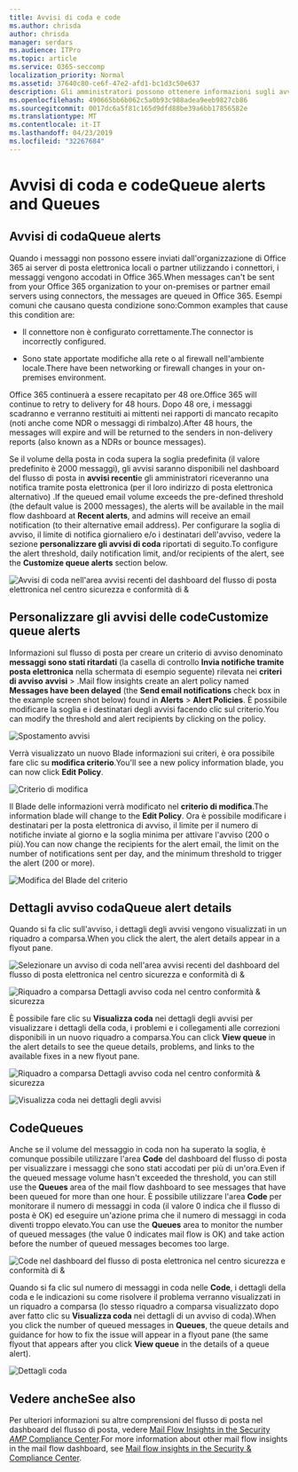 ```yaml
---
title: Avvisi di coda e code
ms.author: chrisda
author: chrisda
manager: serdars
ms.audience: ITPro
ms.topic: article
ms.service: O365-seccomp
localization_priority: Normal
ms.assetid: 37640c80-ce6f-47e2-afd1-bc1d3c50e637
description: Gli amministratori possono ottenere informazioni sugli avvisi e le code in coda nel dashboard del flusso di posta nel centro sicurezza & Compliance.
ms.openlocfilehash: 490665bb6b062c5a0b93c988adea9eeb9827cb86
ms.sourcegitcommit: 0017dc6a5f81c165d9dfd88be39a6bb17856582e
ms.translationtype: MT
ms.contentlocale: it-IT
ms.lasthandoff: 04/23/2019
ms.locfileid: "32267684"
---
```

# <a name="queue-alerts-and-queues"></a><span data-ttu-id="e2448-103">Avvisi di coda e code</span><span class="sxs-lookup"><span data-stu-id="e2448-103">Queue alerts and Queues</span></span>

## <a name="queue-alerts"></a><span data-ttu-id="e2448-104">Avvisi di coda</span><span class="sxs-lookup"><span data-stu-id="e2448-104">Queue alerts</span></span>

<span data-ttu-id="e2448-105">Quando i messaggi non possono essere inviati dall'organizzazione di Office 365 ai server di posta elettronica locali o partner utilizzando i connettori, i messaggi vengono accodati in Office 365.</span><span class="sxs-lookup"><span data-stu-id="e2448-105">When messages can't be sent from your Office 365 organization to your on-premises or partner email servers using connectors, the messages are queued in Office 365.</span></span> <span data-ttu-id="e2448-106">Esempi comuni che causano questa condizione sono:</span><span class="sxs-lookup"><span data-stu-id="e2448-106">Common examples that cause this condition are:</span></span>

- <span data-ttu-id="e2448-107">Il connettore non è configurato correttamente.</span><span class="sxs-lookup"><span data-stu-id="e2448-107">The connector is incorrectly configured.</span></span>

- <span data-ttu-id="e2448-108">Sono state apportate modifiche alla rete o al firewall nell'ambiente locale.</span><span class="sxs-lookup"><span data-stu-id="e2448-108">There have been networking or firewall changes in your on-premises environment.</span></span>

<span data-ttu-id="e2448-109">Office 365 continuerà a essere recapitato per 48 ore.</span><span class="sxs-lookup"><span data-stu-id="e2448-109">Office 365 will continue to retry to delivery for 48 hours.</span></span> <span data-ttu-id="e2448-110">Dopo 48 ore, i messaggi scadranno e verranno restituiti ai mittenti nei rapporti di mancato recapito (noti anche come NDR o messaggi di rimbalzo).</span><span class="sxs-lookup"><span data-stu-id="e2448-110">After 48 hours, the messages will expire and will be returned to the senders in non-delivery reports (also known as a NDRs or bounce messages).</span></span>

<span data-ttu-id="e2448-111">Se il volume della posta in coda supera la soglia predefinita (il valore predefinito è 2000 messaggi), gli avvisi saranno disponibili nel dashboard del flusso di posta in **avvisi recenti**e gli amministratori riceveranno una notifica tramite posta elettronica (per il loro indirizzo di posta elettronica alternativo) .</span><span class="sxs-lookup"><span data-stu-id="e2448-111">If the queued email volume exceeds the pre-defined threshold (the default value is 2000 messages), the alerts will be available in the mail flow dashboard at **Recent alerts**, and admins will receive an email notification (to their alternative email address).</span></span> <span data-ttu-id="e2448-112">Per configurare la soglia di avviso, il limite di notifica giornaliero e/o i destinatari dell'avviso, vedere la sezione **personalizzare gli avvisi di coda** riportati di seguito.</span><span class="sxs-lookup"><span data-stu-id="e2448-112">To configure the alert threshold, daily notification limit, and/or recipients of the alert, see the **Customize queue alerts** section below.</span></span>

![Avvisi di coda nell'area avvisi recenti del dashboard del flusso di posta elettronica nel centro sicurezza e conformità di &](media/5fc4a51c-6118-4270-960b-c6b176ef94ae.png)

## <a name="customize-queue-alerts"></a><span data-ttu-id="e2448-114">Personalizzare gli avvisi delle code</span><span class="sxs-lookup"><span data-stu-id="e2448-114">Customize queue alerts</span></span>

<span data-ttu-id="e2448-115">Informazioni sul flusso di posta per creare un criterio di avviso denominato **messaggi sono stati ritardati** (la casella di controllo **Invia notifiche tramite posta elettronica** nella schermata di esempio seguente) rilevata nei **criteri di avviso** **avvisi** \> .</span><span class="sxs-lookup"><span data-stu-id="e2448-115">Mail flow insights create an alert policy named **Messages have been delayed** (the **Send email notifications** check box in the example screen shot below) found in **Alerts** \> **Alert Policies**.</span></span> <span data-ttu-id="e2448-116">È possibile modificare la soglia e i destinatari degli avvisi facendo clic sul criterio.</span><span class="sxs-lookup"><span data-stu-id="e2448-116">You can modify the threshold and alert recipients by clicking on the policy.</span></span>

![Spostamento avvisi](media/efb95976-9e0b-484e-a2fd-093c5bc7a40f.png)

<span data-ttu-id="e2448-118">Verrà visualizzato un nuovo Blade informazioni sui criteri, è ora possibile fare clic su **modifica criterio**.</span><span class="sxs-lookup"><span data-stu-id="e2448-118">You'll see a new policy information blade, you can now click **Edit Policy**.</span></span>

![Criterio di modifica ](media/ed2aceae-3ee2-4849-a17e-87915987a7dd.png)

<span data-ttu-id="e2448-120">Il Blade delle informazioni verrà modificato nel **criterio di modifica**.</span><span class="sxs-lookup"><span data-stu-id="e2448-120">The information blade will change to the **Edit Policy**.</span></span> <span data-ttu-id="e2448-121">Ora è possibile modificare i destinatari per la posta elettronica di avviso, il limite per il numero di notifiche inviate al giorno e la soglia minima per attivare l'avviso (200 o più).</span><span class="sxs-lookup"><span data-stu-id="e2448-121">You can now change the recipients for the alert email, the limit on the number of notifications sent per day, and the minimum threshold to trigger the alert (200 or more).</span></span>

![Modifica del Blade del criterio](media/c657cc74-7867-474c-b2c9-dc478449f990.png)

## <a name="queue-alert-details"></a><span data-ttu-id="e2448-123">Dettagli avviso coda</span><span class="sxs-lookup"><span data-stu-id="e2448-123">Queue alert details</span></span>

<span data-ttu-id="e2448-124">Quando si fa clic sull'avviso, i dettagli degli avvisi vengono visualizzati in un riquadro a comparsa.</span><span class="sxs-lookup"><span data-stu-id="e2448-124">When you click the alert, the alert details appear in a flyout pane.</span></span>

![Selezionare un avviso di coda nell'area avvisi recenti del dashboard del flusso di posta elettronica nel centro sicurezza e conformità di &](media/1f6b0e96-5b2c-41ef-9684-9d813b3fabe6.png)

![Riquadro a comparsa Dettagli avviso coda nel centro conformità & sicurezza](media/105c8fff-912f-4763-8806-2740ebdecd4b.png)

<span data-ttu-id="e2448-127">È possibile fare clic su **Visualizza coda** nei dettagli degli avvisi per visualizzare i dettagli della coda, i problemi e i collegamenti alle correzioni disponibili in un nuovo riquadro a comparsa.</span><span class="sxs-lookup"><span data-stu-id="e2448-127">You can click **View queue** in the alert details to see the queue details, problems, and links to the available fixes in a new flyout pane.</span></span>

![Riquadro a comparsa Dettagli avviso coda nel centro conformità & sicurezza](media/8ff60955-55ef-4f32-a966-85e02cb608d1.png)

![Visualizza coda nei dettagli degli avvisi](media/4eb088fe-5dd9-4bf4-b959-c1bb2545c515.png)

## <a name="queues"></a><span data-ttu-id="e2448-130">Code</span><span class="sxs-lookup"><span data-stu-id="e2448-130">Queues</span></span>

<span data-ttu-id="e2448-131">Anche se il volume del messaggio in coda non ha superato la soglia, è comunque possibile utilizzare l'area **Code** del dashboard del flusso di posta per visualizzare i messaggi che sono stati accodati per più di un'ora.</span><span class="sxs-lookup"><span data-stu-id="e2448-131">Even if the queued message volume hasn't exceeded the threshold, you can still use the **Queues** area of the mail flow dashboard to see messages that have been queued for more than one hour.</span></span> <span data-ttu-id="e2448-132">È possibile utilizzare l'area **Code** per monitorare il numero di messaggi in coda (il valore 0 indica che il flusso di posta è OK) ed eseguire un'azione prima che il numero di messaggi in coda diventi troppo elevato.</span><span class="sxs-lookup"><span data-stu-id="e2448-132">You can use the **Queues** area to monitor the number of queued messages (the value 0 indicates mail flow is OK) and take action before the number of queued messages becomes too large.</span></span>

![Code nel dashboard del flusso di posta elettronica nel centro sicurezza e conformità di &](media/0ef6e2ef-dd22-4363-9d4a-b20a00babc9f.png)

<span data-ttu-id="e2448-134">Quando si fa clic sul numero di messaggi in coda nelle **Code**, i dettagli della coda e le indicazioni su come risolvere il problema verranno visualizzati in un riquadro a comparsa (lo stesso riquadro a comparsa visualizzato dopo aver fatto clic su **Visualizza coda** nei dettagli di un avviso di coda).</span><span class="sxs-lookup"><span data-stu-id="e2448-134">When you click the number of queued messages in **Queues**, the queue details and guidance for how to fix the issue will appear in a flyout pane (the same flyout that appears after you click **View queue** in the details of a queue alert).</span></span>

![Dettagli coda](media/4eb088fe-5dd9-4bf4-b959-c1bb2545c515.png)

## <a name="see-also"></a><span data-ttu-id="e2448-136">Vedere anche</span><span class="sxs-lookup"><span data-stu-id="e2448-136">See also</span></span>

<span data-ttu-id="e2448-137">Per ulteriori informazioni su altre comprensioni del flusso di posta nel dashboard del flusso di posta, vedere [Mail Flow Insights in the Security _AMP_ Compliance Center](mail-flow-insights.md).</span><span class="sxs-lookup"><span data-stu-id="e2448-137">For more information about other mail flow insights in the mail flow dashboard, see [Mail flow insights in the Security & Compliance Center](mail-flow-insights.md).</span></span>
